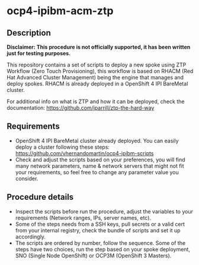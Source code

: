 # ocp4-ipibm-acm-ztp
## Description

**Disclaimer: This procedure is not officially supported, it has been written just for testing purposes.**

This repository contains a set of scripts to deploy a new spoke using ZTP Workflow (Zero Touch Provisioning), this workflow is based on RHACM (Red Hat Advanced Cluster Management) being the engine that manages and deploy spokes. RHACM is already deployed in a OpenShift 4 IPI BareMetal cluster.

For additional info on what is ZTP and how it can be deployed, check the documentation: https://github.com/jparrill/ztp-the-hard-way

## Requirements
* OpenShift 4 IPI BareMetal cluster already deployed. You can easily deploy a cluster following these steps: https://github.com/vhernandomartin/ocp4-ipibm-scripts
* Check and adjust the scripts based on your preferences, you will find many network parameters, name & network servers that might not fit your requirements, so feel free to change any parameter value you consider.

## Procedure details
* Inspect the scripts before run the procedure, adjust the variables to your requirements (Network ranges, IPs, server names, etc).
* Some of the steps needs from a SSH keys, pull secrets or a valid cert from your internal registry, check the bundle of scripts and set it up accordingly.
* The scripts are ordered by number, follow the sequence. Some of the steps have two choices, run the step based on your spoke deployment, SNO (Single Node OpenShift) or OCP3M (OpenShift 3 Masters).
